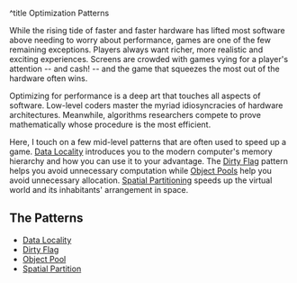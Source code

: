 ^title Optimization Patterns

While the rising tide of faster and faster hardware has lifted most software above needing to worry about performance, games are one of the few remaining exceptions. Players always want richer, more realistic and exciting experiences. Screens are crowded with games vying for a player's attention -- and cash! -- and the game that squeezes the most out of the hardware often wins.

Optimizing for performance is a deep art that touches all aspects of software. Low-level coders master the myriad idiosyncracies of hardware architectures. Meanwhile, algorithms researchers compete to prove mathematically whose procedure is the most efficient.

Here, I touch on a few mid-level patterns that are often used to speed up a game. [Data Locality](data-locality.html) introduces you to the modern computer's memory hierarchy and how you can use it to your advantage. The [Dirty Flag](dirty-flag.html) pattern helps you avoid unnecessary computation while [Object Pools](object-pool.html) help you avoid unnecessary allocation. [Spatial Partitioning](spatial-partition.html) speeds up the virtual world and its inhabitants' arrangement in space.

<!--
Videogames are exciting in large part because they take us somewhere else. For a few minutes (or, let's be honest with ourselves, much longer), we become inhabitants of a virtual world. Creating these worlds is one of the supreme delights of being a game programmer.

One aspect that most of these game worlds feature is *time*: the artificial world lives and breathes on its own cadence. As world builders, we must invent time and craft the gears that drive our game's great clock.

The patterns in this section are tools for doing just that. A [Game Loop](game-loop.html) is the central axle that the clock spins on. Objects hear its ticking through [Update Methods](update-method.html). We can hide the computer's sequential nature behind a facade of snapshots of moments in time using [Double Buffering](double-buffer.html), so that the world appears to update simultaneously.
-->

## The Patterns

* [Data Locality](data-locality.html)
* [Dirty Flag](dirty-flag.html)
* [Object Pool](object-pool.html)
* [Spatial Partition](spatial-partition.html)
